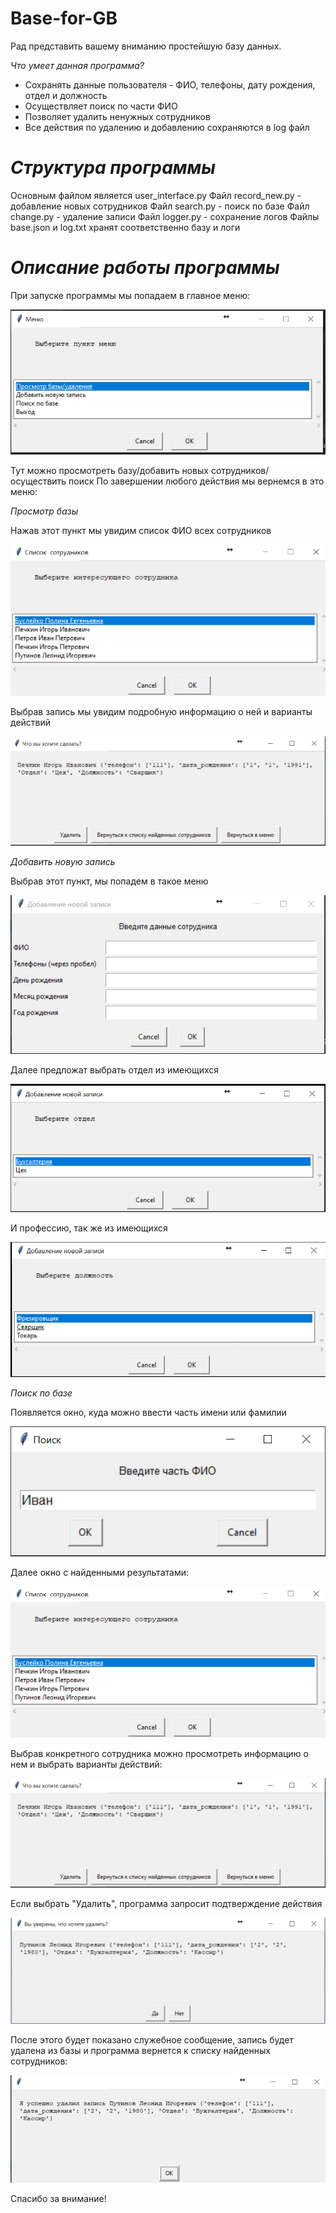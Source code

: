 # Base-for-GB
Рад представить вашему вниманию простейшую базу данных.

*Что умеет данная программа?*
* Сохранять данные пользователя - ФИО, телефоны, дату рождения, отдел и должность
* Осуществляет поиск по части ФИО
* Позволяет удалить ненужных сотрудников
* Все действия по удалению и добавлению  сохраняются в log файл

# *Структура программы*

Основным файлом является user_interface.py
Файл record_new.py - добавление новых сотрудников
Файл search.py - поиск по базе
Файл change.py - удаление записи
Файл logger.py - сохранение логов
Файлы base.json и log.txt хранят соответственно базу и логи

# *Описание работы программы*

При запуске программы мы попадаем в главное меню:

![Вид меню](https://github.com/EvgenyBusleiko/Base-for-GB/blob/main/main_menu.jpg)

Тут можно просмотреть базу/добавить новых сотрудников/ осуществить поиск
По завершении любого действия мы вернемся в это меню:

*Просмотр базы*

Нажав этот пункт мы увидим список ФИО всех сотрудников

![Список всех сотрудников](https://github.com/EvgenyBusleiko/Base-for-GB/blob/main/all_record_window.jpg)


Выбрав запись мы увидим подробную информацию о ней и варианты действий


![Один сотрудник](https://github.com/EvgenyBusleiko/Base-for-GB/blob/main/one_record_window.jpg)

*Добавить новую запись*

Выбрав этот пункт, мы попадем в такое меню


![Новая запись](https://github.com/EvgenyBusleiko/Base-for-GB/blob/main/input_data.jpg)

Далее предложат выбрать отдел из имеющихся

![Отдел](https://github.com/EvgenyBusleiko/Base-for-GB/blob/main/departmet_choice.jpg)



И профессию, так же из имеющихся


![Профессия](https://github.com/EvgenyBusleiko/Base-for-GB/blob/main/profession_choice.jpg)


*Поиск по базе*

Появляется окно, куда можно ввести часть имени или фамилии

![Профессия](https://github.com/EvgenyBusleiko/Base-for-GB/blob/main/search_window.jpg)

Далее окно с найденными результатами:

![Один сотрудник](https://github.com/EvgenyBusleiko/Base-for-GB/blob/main/all_record_window.jpg)

Выбрав конкретного сотрудника можно просмотреть информацию о нем и выбрать варианты действий:

![Один сотрудник](https://github.com/EvgenyBusleiko/Base-for-GB/blob/main/one_record_window.jpg)

Если выбрать "Удалить", программа запросит подтверждение действия

![Один сотрудник](https://github.com/EvgenyBusleiko/Base-for-GB/blob/main/approvement.jpg)

После этого будет показано служебное сообщение, запись будет удалена из базы и программа вернется к списку найденных сотрудников:

![Один сотрудник](https://github.com/EvgenyBusleiko/Base-for-GB/blob/main/service_window.jpg)

Спасибо за внимание!


